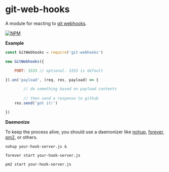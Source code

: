 # git-web-hooks
A module for reacting to [git webhooks](https://developer.github.com/webhooks/).

[![NPM](https://nodei.co/npm/git-web-hooks.png)](https://npmjs.org/package/git-web-hooks)

**Example**

```javascript
const GitWebhooks = require('git-webhooks')

new GitWebhooks({

	PORT: 3333 // optional. 3333 is default

}).on('payload', (req, res, payload) => {

        // do something based on payload contents
        
        // then send a response to github
	res.send('got it!')

})

```

**Daemonize**

To keep the process alive, you should use a daemonizer like [nohup](https://en.wikipedia.org/wiki/Nohup), [forever](https://www.npmjs.com/package/forever), [pm2](https://github.com/Unitech/pm2), or others.

`nohup your-hook-server.js &`

`forever start your-hook-server.js`

`pm2 start your-hook-server.js`

